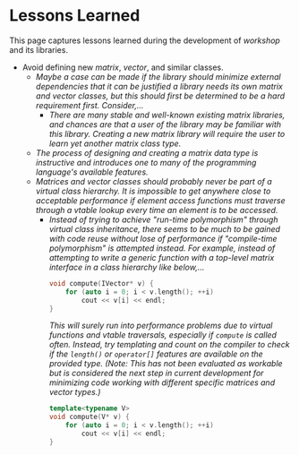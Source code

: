 # Lessons Learned
This page captures lessons learned during the development of *workshop* and its libraries.

 - Avoid defining new *matrix*, *vector*, and similar classes.
   - *Maybe a case can be made if the library should minimize external dependencies that it
     can be justified a library needs its own *matrix* and *vector* classes, but this should
     first be determined to be a hard requirement first. Consider,...*
     - *There are many stable and well-known existing matrix libraries, and chances are that
        a user of the library may be familiar with this library. Creating a new matrix library
        will require the user to learn yet another matrix class type.*
   - *The process of designing and creating a matrix data type is instructive and introduces
     one to many of the programming language's available features.*
   - *Matrices and vector classes should probably never be part of a virtual class hierarchy.
     It is impossible to get anywhere close to acceptable performance if element access
     functions must traverse through a vtable lookup every time an element is to be accessed.*
     - *Instead of trying to achieve "run-time polymorphism" through virtual class inheritance,
       there seems to be much to be gained with code reuse without lose of performance if
       "compile-time polymorphism" is attempted instead. For example, instead of attempting
       to write a generic function with a top-level matrix interface in a class hierarchy
       like below,...*
       ```cpp
       void compute(IVector* v) {
           for (auto i = 0; i < v.length(); ++i)
               cout << v[i] << endl;
       }
       ```
       *This will surely run into performance problems due to virtual functions and vtable
       traversals, especially if `compute` is called often. Instead, try templating and count
       on the compiler to check if the `length()` or `operator[]`
       features are available on the provided type. (Note: This has not been evaluated as
       workable but is considered the next step in current development for minimizing code
       working with different specific matrices and vector types.)*
       ```cpp
       template<typename V>
       void compute(V* v) {
           for (auto i = 0; i < v.length(); ++i)
               cout << v[i] << endl;
       }
       ```
